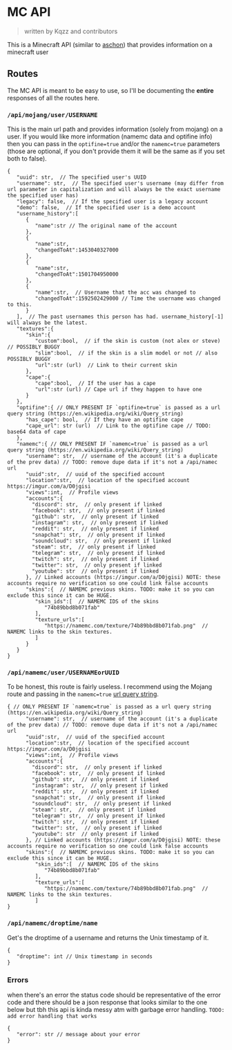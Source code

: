 # MC API
> written by Kqzz and contributors

This is a Minecraft API (similar to [aschon](https://api.ashcon.app/mojang/v2/user/Notch)) that provides information on a minecraft user

## Routes

The MC API is meant to be easy to use, so I'll be documenting the **entire** responses of all the routes here.

### `/api/mojang/user/USERNAME`

This is the main url path and provides information (solely from mojang) on a user. If you would like more information (namemc data and optifine info) then you can pass in the `optifine=true` and/or the `namemc=true` parameters (those are optional, if you don't provide them it will be the same as if you set both to false).

```
{
   "uuid": str,  // The specified user's UUID
   "username": str,  // The specified user's username (may differ from url parameter in capitalization and will always be the exact username the specified user has)
   "legacy": false,  // If the specified user is a legacy account
   "demo": false,  // If the specified user is a demo account
   "username_history":[
      {
         "name":str // The original name of the account
      },
      {
         "name":str,
         "changedToAt":1453040327000
      },
      {
         "name":str,
         "changedToAt":1501704950000
      },
      {
         "name":str,  // Username that the acc was changed to 
         "changedToAt":1592502429000 // Time the username was changed to this.
      }
   ],  // The past usernames this person has had. username_history[-1] will always be the latest. 
   "textures":{
      "skin":{
         "custom":bool,  // if the skin is custom (not alex or steve) // POSSIBLY BUGGY
         "slim":bool,  // if the skin is a slim model or not // also POSSIBLY BUGGY
         "url":str (url)  // Link to their current skin
      },
      "cape":{
         "cape":bool,  // If the user has a cape
         "url":str (url) // Cape url if they happen to have one
      }
   },
   "optifine":{ // ONLY PRESENT IF `optifine=true` is passed as a url query string (https://en.wikipedia.org/wiki/Query_string)
      "has_cape": bool,  // If they have an optifine cape
      "cape_url": str (url)  // Link to the optifine cape // TODO: base64 data of cape
   }, 
   "namemc":{ // ONLY PRESENT IF `namemc=true` is passed as a url query string (https://en.wikipedia.org/wiki/Query_string)
      "username": str,  // username of the account (it's a duplicate of the prev data) // TODO: remove dupe data if it's not a /api/namec url
      "uuid":str,  // uuid of the specified account
      "location":str,  // location of the specified account https://imgur.com/a/D0jgisi
      "views":int,  // Profile views
      "accounts":{
        "discord": str,  // only present if linked
        "facebook": str,  // only present if linked
        "github": str,  // only present if linked
        "instagram": str,  // only present if linked
        "reddit": str,  // only present if linked
        "snapchat": str,  // only present if linked
        "soundcloud": str,  // only present if linked
        "steam": str,  // only present if linked
        "telegram": str,  // only present if linked
        "twitch": str,  // only present if linked
        "twitter": str,  // only present if linked
        "youtube": str  // only present if linked
      }, // Linked accounts (https://imgur.com/a/D0jgisi) NOTE: these accounts require no verification so one could link false accounts
      "skins":{  // NAMEMC previous skins. TODO: make it so you can exclude this since it can be HUGE.
         "skin_ids":[  // NAMEMC IDS of the skins
            "74b89bbd8b071fab"
         ],
         "texture_urls":[
            "https://namemc.com/texture/74b89bbd8b071fab.png"  // NAMEMC links to the skin textures.
         ]
      }
   }
}
```

### `/api/namemc/user/USERNAMEorUUID`

To be honest, this route is fairly useless. I recommend using the Mojang route and passing in the `namemc=true` [url query string](https://en.wikipedia.org/wiki/Query_string).

```
{ // ONLY PRESENT IF `namemc=true` is passed as a url query string (https://en.wikipedia.org/wiki/Query_string)
      "username": str,  // username of the account (it's a duplicate of the prev data) // TODO: remove dupe data if it's not a /api/namec url
      "uuid":str,  // uuid of the specified account
      "location":str,  // location of the specified account https://imgur.com/a/D0jgisi
      "views":int,  // Profile views
      "accounts":{
        "discord": str,  // only present if linked
        "facebook": str,  // only present if linked
        "github": str,  // only present if linked
        "instagram": str,  // only present if linked
        "reddit": str,  // only present if linked
        "snapchat": str,  // only present if linked
        "soundcloud": str,  // only present if linked
        "steam": str,  // only present if linked
        "telegram": str,  // only present if linked
        "twitch": str,  // only present if linked
        "twitter": str,  // only present if linked
        "youtube": str  // only present if linked
      }, // Linked accounts (https://imgur.com/a/D0jgisi) NOTE: these accounts require no verification so one could link false accounts
      "skins":{  // NAMEMC previous skins. TODO: make it so you can exclude this since it can be HUGE.
         "skin_ids":[  // NAMEMC IDS of the skins
            "74b89bbd8b071fab"
         ],
         "texture_urls":[
            "https://namemc.com/texture/74b89bbd8b071fab.png"  // NAMEMC links to the skin textures.
         ]
}
```

### `/api/namemc/droptime/name`

Get's the droptime of a username and returns the Unix timestamp of it.

```
{
   "droptime": int // Unix timestamp in seconds
}
```

### Errors

when there's an error the status code should be representative of the error code and there should be a json response that looks similar to the one below but tbh this api is kinda messy atm with garbage error handling. `TODO: add error handling that works`


```
{
   "error": str // message about your error
}
```
